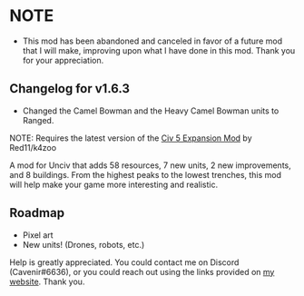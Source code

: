 # NOTE
- This mod has been abandoned and canceled in favor of a future mod that I will make, improving upon what I have done in this mod. Thank you for your appreciation.

## Changelog for v1.6.3
- Changed the Camel Bowman and the Heavy Camel Bowman units to Ranged.

NOTE: Requires the latest version of the [Civ 5 Expansion Mod](https://github.com/k4zoo/Civ5ExpansionMod) by Red11/k4zoo

A mod for Unciv that adds 58 resources, 7 new units, 2 new improvements, and 8 buildings. From the highest peaks to the lowest trenches, this mod will help make your game more interesting and realistic.

## Roadmap
- Pixel art
- New units! (Drones, robots, etc.)

Help is greatly appreciated. You could contact me on Discord (Cavenir#6636), or you could reach out using the links provided on [my website](https://secession-cycles.carrd.co). Thank you.
